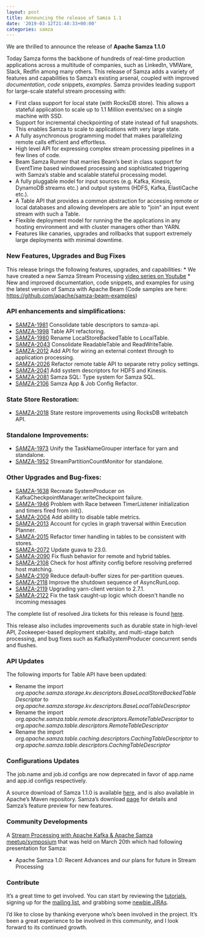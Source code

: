 ```yaml
---
layout: post
title: Announcing the release of Samza 1.1
date: '2019-03-12T21:48:33+00:00'
categories: samza
---
```

We are thrilled to announce the release of <strong>Apache Samza 1.1.0</strong><br />
<p>
Today Samza forms the backbone of hundreds of real-time production applications across a multitude of companies, such as LinkedIn, VMWare, Slack, Redfin among many others. 
This release of Samza adds a variety of features and capabilities to Samza&rsquo;s existing arsenal, coupled with improved <em>documentation</em>, <em>code</em> snippets, <em>examples</em>.
Samza provides leading support for large-scale stateful stream processing with:
</p>

<ul>
<li>First class support for local state (with RocksDB store). This allows a stateful application to scale up to 1.1 Million events/sec on a single machine with SSD.</li>
<li>Support for incremental checkpointing of state instead of full snapshots. This enables Samza to scale to applications with very large state.</li>
<li>A fully asynchronous programming model that makes parallelizing remote calls efficient and effortless.</li>
<li>High level API for expressing complex stream processing pipelines in a few lines of code.</li>
<li>Beam Samza Runner that marries Beam’s best in class support for EventTime based windowed processing and sophisticated triggering with Samza’s stable and scalable stateful processing model. </li>
<li>A fully pluggable model for input sources (e.g. Kafka, Kinesis, DynamoDB streams etc.) and output systems (HDFS, Kafka, ElastiCache etc.).</li>
<li>A Table API that provides a common abstraction for accessing remote or local databases and allowing developers are able to "join" an input event stream with such a Table.</li>
<li>Flexible deployment model for running the the applications in any hosting environment and with cluster managers other than YARN.</li>
<li>Features like canaries, upgrades and rollbacks that support extremely large deployments with minimal downtime.</li>
</ul>

<h3>New Features, Upgrades and Bug Fixes</h3>

This release brings the following features, upgrades, and capabilities: * We have created a new Samza Stream Processing <a href="https://www.youtube.com/playlist?list=PLZDyxA22zzGyNgtBMUIXAgIaO5Ok3PR-x">video series on Youtube</a> * New and improved documentation, code snippets, and examples for using the latest version of Samza with Apache Beam (Code samples are here: <a href="https://github.com/apache/samza-beam-examples">https://github.com/apache/samza-beam-examples</a>)

<h3>API enhancements and simplifications:</h3>

<ul>

<li><a href="https://issues.apache.org/jira/browse/SAMZA-1981">SAMZA-1981</a> Consolidate table descriptors to samza-api.</li>
<li><a href="https://issues.apache.org/jira/browse/SAMZA-1998">SAMZA-1998</a> Table API refactoring.</li>
<li><a href="https://issues.apache.org/jira/browse/SAMZA-1980">SAMZA-1980</a> Rename LocalStoreBackedTable to LocalTable.</li>
<li><a href="https://issues.apache.org/jira/browse/SAMZA-2043">SAMZA-2043</a> Consolidate ReadableTable and ReadWriteTable.</li>
<li><a href="https://issues.apache.org/jira/browse/SAMZA-2012">SAMZA-2012</a> Add API for wiring an external context through to application processing.</li>
<li><a href="https://issues.apache.org/jira/browse/SAMZA-2026">SAMZA-2026</a> Refactor remote table API to separate retry policy settings.</li>
<li><a href="https://issues.apache.org/jira/browse/SAMZA-2041">SAMZA-2041</a> Add system descriptors for HDFS and Kinesis.</li>
<li><a href="https://issues.apache.org/jira/browse/SAMZA-2081">SAMZA-2081</a> Samza SQL: Type system for Samza SQL.</li>
<li><a href="https://issues.apache.org/jira/browse/SAMZA-2106">SAMZA-2106</a> Samza App & Job Config Refactor.</li>

</ul>

<h3>State Store Restoration:</h3>

<ul>
<li><a href="https://issues.apache.org/jira/browse/SAMZA-2018">SAMZA-2018</a> State restore improvements using RocksDB writebatch API.</li>
</ul>

<h3>Standalone Improvements:</h3>

<ul>
<li><a href="https://issues.apache.org/jira/browse/SAMZA-1973">SAMZA-1973</a> Unify the TaskNameGrouper interface for yarn and standalone.</li>
<li><a href="https://issues.apache.org/jira/browse/SAMZA-1952">SAMZA-1952</a> StreamPartitionCountMonitor for standalone.</li>
</ul>

<h3>Other Upgrades and Bug-fixes:</h3>

<ul>
<li><a href="https://issues.apache.org/jira/browse/SAMZA-1638">SAMZA-1638</a> Recreate SystemProducer on KafkaCheckpointManager.writeCheckpoint failure.</li>

<li><a href="https://issues.apache.org/jira/browse/SAMZA-1946">SAMZA-1946</a> Problem with Race between TimerListener initialization and timers fired from init().</li>

<li><a href="https://issues.apache.org/jira/browse/SAMZA-2004">SAMZA-2004</a> Add ability to disable table metrics.</li>

<li><a href="https://issues.apache.org/jira/browse/SAMZA-2013">SAMZA-2013</a> Account for cycles in graph traversal within Execution Planner.</li>

<li><a href="https://issues.apache.org/jira/browse/SAMZA-2015">SAMZA-2015</a> Refactor timer handling in tables to be consistent with stores.</li>

<li><a href="https://issues.apache.org/jira/browse/SAMZA-2072">SAMZA-2072</a> Update guava to 23.0.</li>

<li><a href="https://issues.apache.org/jira/browse/SAMZA-2090">SAMZA-2090</a> Fix flush behavior for remote and hybrid tables.</li>

<li><a href="https://issues.apache.org/jira/browse/SAMZA-2108">SAMZA-2108</a> Check for host affinity config before resolving preferred host matching.</li>

<li><a href="https://issues.apache.org/jira/browse/SAMZA-2109">SAMZA-2109</a> Reduce default-buffer sizes for per-partition queues.</li>

<li><a href="https://issues.apache.org/jira/browse/SAMZA-2118">SAMZA-2118</a> Improve the shutdown sequence of AsyncRunLoop.</li>

<li><a href="https://issues.apache.org/jira/browse/SAMZA-2119">SAMZA-2119</a> Upgrading yarn-client version to 2.7.1.</li>

<li><a href="https://issues.apache.org/jira/browse/SAMZA-2122">SAMZA-2122</a> Fix the task caught-up logic which doesn't handle no incoming messages</li>
</ul>

The complete list of resolved Jira tickets for this release is found <a href="https://issues.apache.org/jira/issues/?jql=project%20%3D%20SAMZA%20AND%20resolution%20%20%3D%20Fixed%20%20AND%20(fixVersion%20%3E%3D%201.1%20)%20ORDER%20BY%20createdDate%20%20DESC">here</a>.

This release also includes improvements such as durable state in high-level API, Zookeeper-based  deployment stability, and multi-stage batch processing, and bug fixes such as KafkaSystemProducer concurrent sends and flushes.
<br />


<h3>API Updates</h3>
 
 The following imports for Table API have been updated: 
<ul>
 
 <li> Rename the import <i>org.apache.samza.storage.kv.descriptors.BaseLocalStoreBackedTableDescriptor</i> to <i>org.apache.samza.storage.kv.descriptors.BaseLocalTableDescriptor</i></li>
 
 <li> Rename the import <i>org.apache.samza.table.remote.descriptors.RemoteTableDescriptor</i> to <i>org.apache.samza.table.descriptors.RemoteTableDescriptor</i></li>
 
 <li> Rename the import <i>org.apache.samza.table.caching.descriptors.CachingTableDescriptor</i> to <i>org.apache.samza.table.descriptors.CachingTableDescriptor</i></li>
</ul>
 
<h3>Configurations Updates</h3>
 
 The job.name and job.id configs are now deprecated in favor of app.name and app.id configs respectively.


A source download of Samza 1.1.0 is available <a href="https://dist.apache.org/repos/dist/release/samza/1.1.0/">here</a>, and is also available in Apache’s Maven repository. Samza’s download <a href="https://samza.apache.org/startup/download/">page</a> for details and Samza’s feature preview for new features. 

<h3>Community Developments</h3>
A <a href="https://www.meetup.com/Stream-Processing-Meetup-LinkedIn/">Stream Processing with Apache Kafka & Apache Samza meetup/symposium</a> that was held on March 20th which had following presentation for Samza:

<ul>
<li>Apache Samza 1.0: Recent Advances and our plans for future in Stream Processing</li>
</ul>

<h3>Contribute</h3>

It’s a great time to get involved. You can start by reviewing the <a href="http://samza.apache.org/startup/preview/#try-it-out">tutorials</a>, signing up for the <a href="http://samza.apache.org/community/mailing-lists.html">mailing list</a>, and grabbing some <a href="https://issues.apache.org/jira/issues/?jql=project%20%3D%20SAMZA%20AND%20labels%20%3D%20newbie%20AND%20status%20%3D%20Open">newbie JIRAs</a>. 

I’d like to close by thanking everyone who’s been involved in the project. It’s been a great experience to be involved in this community, and I look forward to its continued growth.
